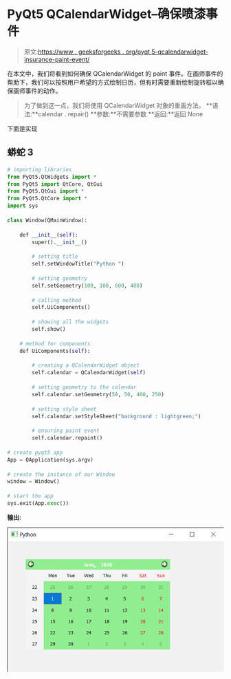 # PyQt5 QCalendarWidget–确保喷漆事件

> 原文:[https://www . geeksforgeeks . org/pyqt 5-qcalendarwidget-insurance-paint-event/](https://www.geeksforgeeks.org/pyqt5-qcalendarwidget-ensuring-paint-event/)

在本文中，我们将看到如何确保 QCalendarWidget 的 paint 事件。在画师事件的帮助下，我们可以按照用户希望的方式绘制日历，但有时需要重新绘制旋转框以确保画师事件的动作。

> 为了做到这一点，我们将使用 QCalendarWidget 对象的重画方法。
> **语法:**calendar . repair()
> **参数:**不需要参数
> **返回:**返回 None

下面是实现

## 蟒蛇 3

```py
# importing libraries
from PyQt5.QtWidgets import *
from PyQt5 import QtCore, QtGui
from PyQt5.QtGui import *
from PyQt5.QtCore import *
import sys

class Window(QMainWindow):

    def __init__(self):
        super().__init__()

        # setting title
        self.setWindowTitle("Python ")

        # setting geometry
        self.setGeometry(100, 100, 600, 400)

        # calling method
        self.UiComponents()

        # showing all the widgets
        self.show()

    # method for components
    def UiComponents(self):

        # creating a QCalendarWidget object
        self.calendar = QCalendarWidget(self)

        # setting geometry to the calendar
        self.calendar.setGeometry(50, 50, 400, 250)

        # setting style sheet
        self.calendar.setStyleSheet("background : lightgreen;")

        # ensuring paint event
        self.calendar.repaint()

# create pyqt5 app
App = QApplication(sys.argv)

# create the instance of our Window
window = Window()

# start the app
sys.exit(App.exec())
```

**输出:**

![](img/9ae3f16eec95897e9ef83d719b4d3e21.png)